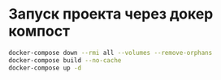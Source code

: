 # Запуск проекта через докер компост
```bash
docker-compose down --rmi all --volumes --remove-orphans
docker-compose build --no-cache
docker-compose up -d
```

